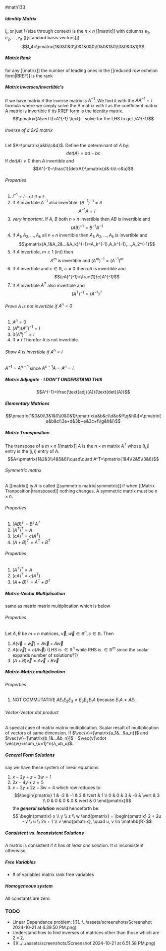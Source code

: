 #math133 


##### Identity Matrix
$I_n$ or just $I$ (size through context) is the $n\times n$ [[matrix]] with columns $e_1,e_2,...,e_n$ ([[standard basis vectors]])
$$I_4=\pmatrix{1&0&0&0\\0&1&0&0\\0&0&1&0\\0&0&0&1}$$
##### Matrix Rank
for any [[matrix]] the number of leading ones in the [[reduced row echelon form|RREF]] is the rank
##### Matrix Inverses/Invertible's
If we have matrix $A$ the inverse matrix is $A^{-1}$. We find it with the $AA^{-1}=I$ formula where we simply solve the A matrix with I as the coefficient matrix. A matrix is invertible if its RREF form is the identity matrix.
$$\pmatrix{A\vert I}=A^{-1} \text{ - solve for the LHS to get }A^{-1}$$
###### Inverse of a 2x2 matrix
Let $A=\pmatrix{a&b\\c&d}$. Define the determinant of $A$ by:
$$det(A)=ad-bc$$
If $det(A)\neq 0$ then $A$ invertible and $$A^{-1}=\frac{1}{det(A)}\pmatrix{d&-b\\-c&a}$$
###### Properties
 1. $I^{-1}=I$ - of $II=I$.
 2. If $A$ invertible $A^{-1}$ also invertible. $(A^{-1})^{-1}=A$ $$A^{-1}A=I$$
 3. *very important*. If $A$, $B$ both $n\times n$ invertible then $AB$ is invertible and $$(AB)^{-1}=B^{-1}A^{-1}$$
 4. If $A_1, A_2, ..., A_k$ all $n\times n$ invertible then $A_1,A_2,...,A_k$ is invertible and $$\pmatrix{A_1&A_2&...&A_k}^{-1}=A_k^{-1},A_k^{-1},...,A_2^{-1}$$
 5. If $A$ invertible, $m\geq 1$ (int) then $$A^m \text{ is invertible and } (A^m)^{-1}=(A^{-1})^m$$
 6. If $A$ invertible and $c\in \mathbb{R}$, $c\neq 0$ then $cA$ is invertible and $$(cA)^{-1}=\frac{1}{c}A^{-1}$$
 7. If $A$ invertible $A^T$ also invertible and $$(A^T)^{-1}=(A^{-1})^T$$
###### Prove $A$ is not invertible if $A^n = 0$
1. $A^n=0$
2. $(A^n)(A^n)^{-1}=I$
3. $0(A^n)^{-1}=I$
4. $0\neq I$
Therefor A is not invertible. 
###### Show A is invertible if $A^n=I$
$A^{−1}=A^{n−1}$ since $A^{n−1}A=A^n=I$.
##### Matrix Adjugate - I DON'T UNDERSTAND THIS
$$A^{-1}=\frac{\text{adj}(A)}{\text{det}(A)}$$
##### Elementary Matrices
$$\pmatrix{1&0&0\\3&1&0\\0&0&1}\pmatrix{a&b&c\\d&e&f\\g&h&i}=\pmatrix{a&b&c\\3a+d&3b+e&3c+f\\g&h&i}$$
##### Matrix Transposition
The transpose of a $m \times n$ [[matrix]] $A$ is the $n \times m$ matrix $A^T$ whose $(i,j)$ entry is the $(j,i)$ entry of A. 
$$A=\pmatrix{1&2&3\\4&5&6}\quad\quad A^T=\pmatrix{1&4\\2&5\\3&6}$$
###### Symmetric matrix
A [[matrix]] is $A$ is called [[symmetric matrix|symmetric]] if when [[Matrix Tranposition|transposed]] nothing changes. A symmetric matrix must be $n \times n$.
###### Properties
1. $(AB)^T=B^TA^T$
2. $(A^T)^T=A$
3. $(cA)^T=c(A^T)$
4. $(A+B)^T=A^T+B^T$
###### Properties
1. $(A^T)^T=A$
2. $(cA)^T=c(A^T)$
3. $(A+B)^T=A^T+B^T$

##### Matrix-Vector Multiplication
same as matrix matrix multiplication which is below
###### Properties
Let $A,B$ be $m\times n$ matrices, $\vec{v},\vec{w}\in\mathbb{R}^n, c\in\mathbb{R}$. Then
1. $A(\vec{v}+\vec{w})=A\vec{v}+A\vec{w}$
2. $A(c\vec{v})=c(A\vec{v})$ (LHS is $\in\mathbb{R}^n$ while RHS is $\in\mathbb{R}^m$ since the scalar expands number of solutions??)
3. $(A+B)\vec{v}=A\vec{v}+B\vec{v}$
##### Matrix-Matrix multiplication
###### Properties
1. NOT COMMUTATIVE $AE_1E_2E_3 \neq E_3E_2E_1A$ because $E_1A\neq AE_1$. 

###### Vector-Vector dot product
A special case of matrix matrix multiplication. Scalar result of multiplication of vectors of same dimension. 
If $\vec{v}=[\matrix{a_1&...&a_n}]$ and $\vec{w}=[\matrix{b_1&...&b_n}]$ -  $\vec{v}\cdot \vec{w}=\sum_{u=1}^n{a_ub_u}$. 
##### General Form Solutions
say we have these system of linear equations:
1. $x−2y−z+3w=1$
2. $2x−4y+z=5$
3. $x−2y+2z−3w=4$
which row reduces to:
$$\begin{pmatrix} 1 & -2 & -1 & 3 & \vert & 1 \\ 0 & 0 & 3 & -6 & \vert & 3 \\ 0 & 0 & 0 & 0 & \vert & 0 \end{pmatrix}$$
the ***general solution*** would henceforth be:
$$
\begin{pmatrix}
x \\
y \\
z \\
w
\end{pmatrix}
=
\begin{pmatrix}
2 + 2u - v \\
u \\
2v + 1 \\
v
\end{pmatrix}, \quad u, v \in \mathbb{R}
$$
##### Consistent vs. Inconsistent Solutions
A matrix is consistent if it has *at least one* solution. It is inconsistent otherwise. 

##### Free Variables
- \# of variables matrix rank free variables
##### Homogeneous system
All constants are zero.
### TODO
- Linear Dependance problem: ![](../../assets/screenshots/Screenshot 2024-10-21 at 4.39.50 PM.png)
- Understand how to find inverses of matrices other than those which are $2 \times 2$.
- ![](../../assets/screenshots/Screenshot 2024-10-21 at 6.51.58 PM.png)

